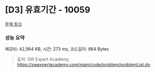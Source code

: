 # [D3] 유효기간 - 10059 

[문제 링크](https://swexpertacademy.com/main/code/problem/problemDetail.do?contestProbId=AXK6YRNaKq0DFAU3) 

### 성능 요약

메모리: 42,964 KB, 시간: 273 ms, 코드길이: 664 Bytes



> 출처: SW Expert Academy, https://swexpertacademy.com/main/code/problem/problemList.do